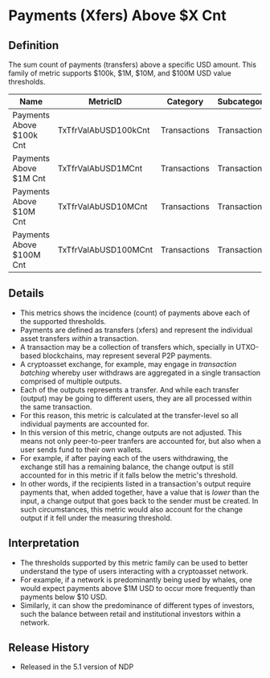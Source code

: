 # Payments (Xfers) Above $X Cnt

## Definition

The sum count of payments (transfers) above a specific USD amount. This family of metric supports $100k, $1M, $10M, and $100M USD value thresholds.

| Name                     | MetricID             | Category     | Subcategory  | Type | Unit | Interval |
| ------------------------ | -------------------- | ------------ | ------------ | ---- | ---- | -------- |
| Payments Above $100k Cnt | TxTfrValAbUSD100kCnt | Transactions | Transactions | Sum  | Txs  | 1d       |
| Payments Above $1M Cnt   | TxTfrValAbUSD1MCnt   | Transactions | Transactions | Sum  | Txs  | 1d       |
| Payments Above $10M Cnt  | TxTfrValAbUSD10MCnt  | Transactions | Transactions | Sum  | Txs  | 1d       |
| Payments Above $100M Cnt | TxTfrValAbUSD100MCnt | Transactions | Transactions | Sum  | Txs  | 1d       |

## Details

* This metrics shows the incidence (count) of payments above each of the supported thresholds.
* Payments are defined as transfers (xfers) and represent the individual asset transfers _within_ a transaction.
* A transaction may be a collection of transfers which, specially in UTXO-based blockchains, may represent several P2P payments.&#x20;
* A cryptoasset exchange, for example, may engage in _transaction batching_ whereby user withdraws are aggregated in a single transaction comprised of multiple outputs.&#x20;
* Each of the outputs represents a transfer. And while each transfer (output) may be going to different users, they are all processed within the same transaction.
* For this reason, this metric is calculated at the transfer-level so all individual payments are accounted for.
* In this version of this metric, change outputs are not adjusted. This means not only peer-to-peer tranfers are accounted for, but also when a user sends fund to their own wallets.
* For example, if after paying each of the users withdrawing, the exchange still has a remaining balance, the change output is still accounted for in this metric if it falls below the metric's threshold.
* In other words, if the recipients listed in a transaction's output require payments that, when added together, have a value that is _lower_ than the input, a change output that goes back to the sender must be created. In such circumstances, this metric would also account for the change output if it fell under the measuring threshold.

## Interpretation

* The thresholds supported by this metric family can be used to better understand the type of users interacting with a cryptoasset network.
* For example, if a network is predominantly being used by whales, one would expect payments above $1M USD to occur more frequently than payments below $10 USD.
* Similarly, it can show the predominance of different types of investors, such the balance between retail and institutional investors within a network.&#x20;

## Release History

* Released in the 5.1 version of NDP

